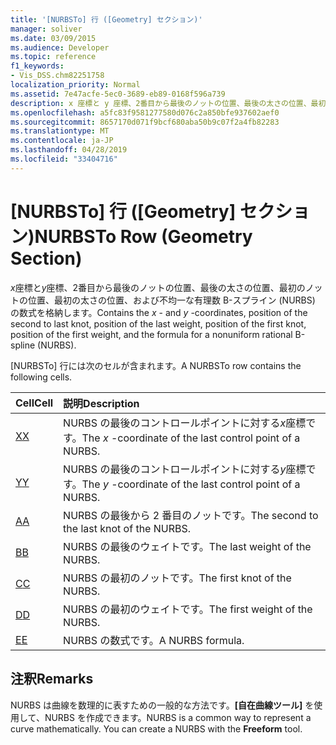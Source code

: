 ```yaml
---
title: '[NURBSTo] 行 ([Geometry] セクション)'
manager: soliver
ms.date: 03/09/2015
ms.audience: Developer
ms.topic: reference
f1_keywords:
- Vis_DSS.chm82251758
localization_priority: Normal
ms.assetid: 7e47acfe-5ec0-3689-eb89-0168f596a739
description: x 座標と y 座標、2番目から最後のノットの位置、最後の太さの位置、最初のノットの位置、最初の太さの位置、および不均一な有理数 B-スプライン (NURBS) の数式を格納します。
ms.openlocfilehash: a5fc83f9581277580d076c2a850bfe937602aef0
ms.sourcegitcommit: 8657170d071f9bcf680aba50b9c07f2a4fb82283
ms.translationtype: MT
ms.contentlocale: ja-JP
ms.lasthandoff: 04/28/2019
ms.locfileid: "33404716"
---
```

# <a name="nurbsto-row-geometry-section"></a><span data-ttu-id="1c701-103">[NURBSTo] 行 ([Geometry] セクション)</span><span class="sxs-lookup"><span data-stu-id="1c701-103">NURBSTo Row (Geometry Section)</span></span>

<span data-ttu-id="1c701-104">*x*座標と*y*座標、2番目から最後のノットの位置、最後の太さの位置、最初のノットの位置、最初の太さの位置、および不均一な有理数 B-スプライン (NURBS) の数式を格納します。</span><span class="sxs-lookup"><span data-stu-id="1c701-104">Contains the  *x*  - and  *y*  -coordinates, position of the second to last knot, position of the last weight, position of the first knot, position of the first weight, and the formula for a nonuniform rational B-spline (NURBS).</span></span> 
  
<span data-ttu-id="1c701-105">[NURBSTo] 行には次のセルが含まれます。</span><span class="sxs-lookup"><span data-stu-id="1c701-105">A NURBSTo row contains the following cells.</span></span>
  
|<span data-ttu-id="1c701-106">**Cell**</span><span class="sxs-lookup"><span data-stu-id="1c701-106">**Cell**</span></span>|<span data-ttu-id="1c701-107">**説明**</span><span class="sxs-lookup"><span data-stu-id="1c701-107">**Description**</span></span>|
|:-----|:-----|
|[<span data-ttu-id="1c701-108">X</span><span class="sxs-lookup"><span data-stu-id="1c701-108">X</span></span>](x-cell-geometry-section.md) <br/> |<span data-ttu-id="1c701-109">NURBS の最後のコントロールポイントに対する*x*座標です。</span><span class="sxs-lookup"><span data-stu-id="1c701-109">The  *x*  -coordinate of the last control point of a NURBS.</span></span>  <br/> |
|[<span data-ttu-id="1c701-110">Y</span><span class="sxs-lookup"><span data-stu-id="1c701-110">Y</span></span>](y-cell-geometry-section.md) <br/> |<span data-ttu-id="1c701-111">NURBS の最後のコントロールポイントに対する*y*座標です。</span><span class="sxs-lookup"><span data-stu-id="1c701-111">The  *y*  -coordinate of the last control point of a NURBS.</span></span>  <br/> |
|[<span data-ttu-id="1c701-112">A</span><span class="sxs-lookup"><span data-stu-id="1c701-112">A</span></span>](a-cell-geometry-section.md) <br/> |<span data-ttu-id="1c701-113">NURBS の最後から 2 番目のノットです。</span><span class="sxs-lookup"><span data-stu-id="1c701-113">The second to the last knot of the NURBS.</span></span>  <br/> |
|[<span data-ttu-id="1c701-114">B</span><span class="sxs-lookup"><span data-stu-id="1c701-114">B</span></span>](b-cell-geometry-section.md) <br/> |<span data-ttu-id="1c701-115">NURBS の最後のウェイトです。</span><span class="sxs-lookup"><span data-stu-id="1c701-115">The last weight of the NURBS.</span></span>  <br/> |
|[<span data-ttu-id="1c701-116">C</span><span class="sxs-lookup"><span data-stu-id="1c701-116">C</span></span>](c-cell-geometry-section.md) <br/> |<span data-ttu-id="1c701-117">NURBS の最初のノットです。</span><span class="sxs-lookup"><span data-stu-id="1c701-117">The first knot of the NURBS.</span></span>  <br/> |
|[<span data-ttu-id="1c701-118">D</span><span class="sxs-lookup"><span data-stu-id="1c701-118">D</span></span>](d-cell-geometry-section.md) <br/> |<span data-ttu-id="1c701-119">NURBS の最初のウェイトです。</span><span class="sxs-lookup"><span data-stu-id="1c701-119">The first weight of the NURBS.</span></span>  <br/> |
|[<span data-ttu-id="1c701-120">E</span><span class="sxs-lookup"><span data-stu-id="1c701-120">E</span></span>](e-cell-geometry-section.md) <br/> |<span data-ttu-id="1c701-121">NURBS の数式です。</span><span class="sxs-lookup"><span data-stu-id="1c701-121">A NURBS formula.</span></span>  <br/> |
   
## <a name="remarks"></a><span data-ttu-id="1c701-122">注釈</span><span class="sxs-lookup"><span data-stu-id="1c701-122">Remarks</span></span>

<span data-ttu-id="1c701-p101">NURBS は曲線を数理的に表すための一般的な方法です。**[自在曲線ツール]** を使用して、NURBS を作成できます。</span><span class="sxs-lookup"><span data-stu-id="1c701-p101">NURBS is a common way to represent a curve mathematically. You can create a NURBS with the **Freeform** tool.</span></span> 
  


